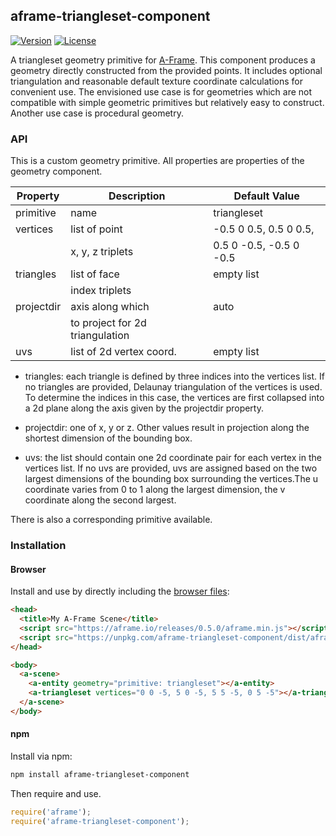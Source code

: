 ## aframe-triangleset-component

[![Version](http://img.shields.io/npm/v/aframe-triangleset-component.svg?style=flat-square)](https://npmjs.org/package/aframe-triangleset-component)
[![License](http://img.shields.io/npm/l/aframe-triangleset-component.svg?style=flat-square)](https://npmjs.org/package/aframe-triangleset-component)

A triangleset geometry primitive for [A-Frame](https://aframe.io). This component produces a geometry directly constructed from the provided points. It includes optional triangulation and reasonable default texture coordinate calculations for convenient use. The envisioned use case is for geometries which are not compatible with simple geometric primitives but relatively easy to construct. Another use case is procedural geometry.

### API

This is a custom geometry primitive. All properties are properties of the geometry component.

| Property | Description | Default Value |
| -------- | ----------- | ------------- |
| primitive | name | triangleset |
| vertices |  list of point  |  -0.5 0 0.5, 0.5 0 0.5,
| |          x, y, z triplets  |     0.5 0 -0.5, -0.5 0 -0.5   |
| triangles | list of face | empty list|
| |         index triplets |  |
| projectdir | axis along which | auto|
| |          to project for 2d triangulation | |
| uvs |    list of 2d vertex coord.  | empty list |

- triangles: each triangle is defined by three indices into the vertices list. If no triangles are provided, Delaunay triangulation of the vertices is used. To determine the indices in this case, the vertices are first collapsed into a 2d plane along the axis given by the projectdir property.

- projectdir: one of x, y or z. Other values result in projection along the shortest dimension of the bounding box.

- uvs: the list should contain one 2d coordinate pair for each vertex in the vertices list. If no uvs are provided, uvs are assigned based on the two largest dimensions of the bounding box surrounding the vertices.The u coordinate varies from 0 to 1 along the largest dimension, the v coordinate along the second largest.

There is also a corresponding <a-triangleset> primitive available.

### Installation

#### Browser

Install and use by directly including the [browser files](dist):

```html
<head>
  <title>My A-Frame Scene</title>
  <script src="https://aframe.io/releases/0.5.0/aframe.min.js"></script>
  <script src="https://unpkg.com/aframe-triangleset-component/dist/aframe-triangleset-component.min.js"></script>
</head>

<body>
  <a-scene>
    <a-entity geometry="primitive: triangleset"></a-entity>
    <a-triangleset vertices="0 0 -5, 5 0 -5, 5 5 -5, 0 5 -5"></a-triangleset>
  </a-scene>
</body>
```

<!-- If component is accepted to the Registry, uncomment this. -->
<!--
Or with [angle](https://npmjs.com/package/angle/), you can install the proper
version of the component straight into your HTML file, respective to your
version of A-Frame:

```sh
angle install aframe-triangleset-component
```
-->

#### npm

Install via npm:

```bash
npm install aframe-triangleset-component
```

Then require and use.

```js
require('aframe');
require('aframe-triangleset-component');
```

